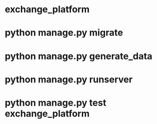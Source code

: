 # exchange_platform

# python manage.py migrate
# python manage.py generate_data
# python manage.py runserver
# python manage.py test exchange_platform
